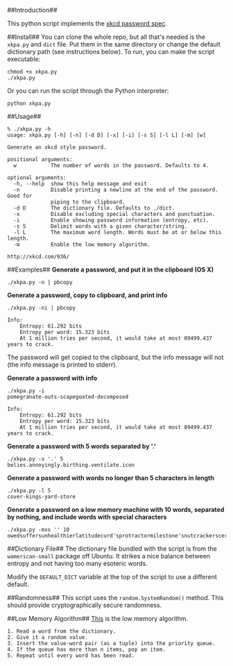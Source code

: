 ##Introduction##

This python script implements the [xkcd password spec](http://xkcd.com/936/).

##Install##
You can clone the whole repo, but all that's needed is the `xkpa.py` and `dict` file. Put them in the same directory or change the default dictionary path (see instructions below).
To run, you can make the script executable:

	chmod +x xkpa.py
	./xkpa.py

Or you can run the script through the Python interpreter:

	python xkpa.py

##Usage##

```
% ./xkpa.py -h
usage: xkpa.py [-h] [-n] [-d D] [-x] [-i] [-s S] [-l L] [-m] [w]

Generate an xkcd style password.

positional arguments:
  w           The number of words in the password. Defaults to 4.

optional arguments:
  -h, --help  show this help message and exit
  -n          Disable printing a newline at the end of the password. Good for
              piping to the clipboard.
  -d D        The dictionary file. Defaults to ./dict.
  -x          Disable excluding special characters and punctuation.
  -i          Enable showing password information (entropy, etc).
  -s S        Delimit words with a given character/string.
  -l L        The maximum word length. Words must be at or below this length.
  -m          Enable the low memory algorithm.

http://xkcd.com/936/
```

##Examples##
**Generate a password, and put it in the clipboard (OS X)**

	./xkpa.py -n | pbcopy

**Generate a password, copy to clipboard, and print info**

	./xkpa.py -ni | pbcopy
	
	Info:
		Entropy: 61.292 bits
		Entropy per word: 15.323 bits
		At 1 million tries per second, it would take at most 89499.437 years to crack.

The password will get copied to the clipboard, but the info message will not (the info message is printed to stderr).

**Generate a password with info**

	./xkpa.py -i
	pomegranate-outs-scapegoated-decomposed
	
	Info:
		Entropy: 61.292 bits
		Entropy per word: 15.323 bits
		At 1 million tries per second, it would take at most 89499.437 years to crack.

**Generate a password with 5 words separated by '.'**
 
	./xkpa.py -s '.' 5
	belies.annoyingly.birthing.ventilate.icon
	
**Generate a password with words no longer than 5 characters in length**

	./xkpa.py -l 5
	cover-kings-yard-store

**Generate a password on a low memory machine with 10 words, separated by nothing, and include words with special characters**

	./xkpa.py -mxs '' 10
	owedsuffersunhealthierlatitudecurd'sprotractormilestone'snutcrackerscertifypossession's

##Dictionary File##
The dictionary file bundled with the script is from the `wamerican-small` package off Ubuntu. It strikes a nice balance between entropy and not having too many esoteric words.
 
Modify the `DEFAULT_DICT` variable at the top of the script to use a different default.

##Randomness##
This script uses the `random.SystemRandom()` method. This should provide cryptographically secure randomness.

##Low Memory Algorithm##
[This](http://blog.usrsb.in/blog/2012/01/11/picking-random-items-from-a-file/) is the low memory algorithm.

	1. Read a word from the dictionary.
	2. Give it a random value.
	3. Insert the value-word pair (as a tuple) into the priority queue.
	4. If the queue has more than n items, pop an item.
	5. Repeat until every word has been read.
